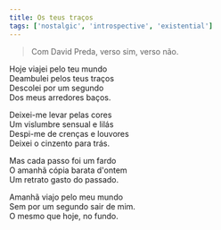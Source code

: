 ```yaml
---
title: Os teus traços
tags: ['nostalgic', 'introspective', 'existential']
---
```


> Com David Preda, verso sim, verso não.

Hoje viajei pelo teu mundo  
Deambulei pelos teus traços  
Descolei por um segundo  
Dos meus arredores baços.  

Deixei-me levar pelas cores  
Um vislumbre sensual e lilás  
Despi-me de crenças e louvores  
Deixei o cinzento para trás.  

Mas cada passo foi um fardo  
O amanhã cópia barata d'ontem  
Um retrato gasto do passado.  

Amanhã viajo pelo meu mundo  
Sem por um segundo sair de mim.  
O mesmo que hoje, no fundo.  